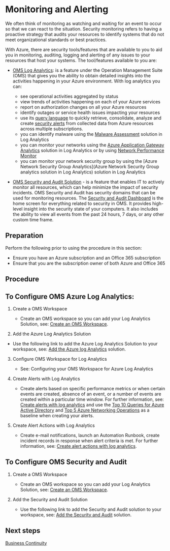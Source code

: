 # Monitoring and Alerting

We often think of monitoring as watching and waiting for an event to occur so that we can react to the situation. Security monitoring refers to having a proactive strategy that audits your resources to identify systems that do not meet organizational standards or best practices.

With Azure, there are security tools/features that are available to you to aid you in monitoring, auditing, logging and alerting of any issues to your resources that host your systems. The tool/features available to you are:

 -  [OMS Log Analytics](https://docs.microsoft.com/en-us/azure/log-analytics/log-analytics-overview?toc=%2fazure%2foperations-management-suite%2ftoc.json): is a feature under the Operation Management Suite (OMS) that gives you the ability to obtain detailed insights into the activities happening in your Azure environment. With log analytics you can:
     - see operational activities aggregated by status 
     - view trends of activities happening on each of your Azure services 
     - report on authorization changes on all your Azure resources 
     - identify outages or service health issues impacting your resources 
     - use its [query language](https://docs.loganalytics.io/index) to quickly retrieve, consolidate, analyze and create [security alerts](https://docs.microsoft.com/en-us/azure/security-center/security-center-managing-and-responding-alerts) from collected data from Azure resources across multiple subscriptions. 
     - you can identify malware using the [Malware Assessment](https://docs.microsoft.com/en-us/azure/log-analytics/log-analytics-malware?toc=%2fazure%2foperations-management-suite%2ftoc.json) solution in Log Analytics 
     - you can monitor your networks using the [Azure Application Gateway Analytics](https://docs.microsoft.com/en-us/azure/log-analytics/log-analytics-azure-networking-analytics?toc=%2fazure%2foperations-management-suite%2ftoc.json#azure-application-gateway-analytics-solution-in-log-analytics) solution in Log Analytics or by using [Network Performance Monitor](https://docs.microsoft.com/en-us/azure/networking/network-monitoring-overview)
     - you can monitor your network security group by using the [Azure Network Security Group Analytics](Azure Network Security Group analytics solution in Log Analytics) solution in Log Analytics
          
- [OMS Security and Audit Solution](https://docs.microsoft.com/en-us/azure/operations-management-suite/oms-security-getting-started#oms-security-and-audit-dashboard) - is a feature that enables IT to actively monitor all resources, which can help minimize the impact of security incidents. OMS Security and Audit has security domains that can be used for monitoring resources. The [Security and Audit Dashboard](https://docs.microsoft.com/en-us/azure/operations-management-suite/oms-security-getting-started#oms-security-and-audit-dashboard) is the home screen for everything related to security in OMS. It provides high-level insight into the security state of your computers. It also includes the ability to view all events from the past 24 hours, 7 days, or any other custom time frame.


## Preparation 

Perform the following prior to using the procedure in this section:   

  - Ensure you have an Azure subscription and an Office 365 subscription  
  - Ensure that you are the subscription owner of both Azure and Office 365   
  


## Procedure 

## To Configure OMS Azure Log Analytics:   

1. Create a OMS Workspace  
   - Create an OMS workspace so you can add your Log Analytics Solution, see: [Create an OMS Workspace](https://docs.microsoft.com/en-us/azure/log-analytics/log-analytics-quick-create-workspace).  

 2. Add the Azure Log Analytics Solution  
   - Use the following link to add the Azure Log Analytics Solution to your workspace, see: [Add the Azure log Analytics](https://docs.microsoft.com/en-us/azure/log-analytics/log-analytics-add-solutions) solution.

3. Configure OMS Workspace for Log Analytics  
   - See: Configuring your OMS Workspace for Azure Log Analytics  

4. Create Alerts with Log Analytics   

   - Create alerts based on specific performance metrics or when certain events are created, absence of an event, or a number of events are created within a particular time window.  For further information, see: [Create alerts with log analytics](https://docs.microsoft.com/en-us/azure/log-analytics/log-analytics-tutorial-response#create-alerts) and use the [Top 10 Queries for Azure Active Directory](https://github.com/nmcgregor/Azure-Security/blob/master/4.2.1-Top-5-Azure-AD-RBAC-Roles.md) and [Top 5 Azure Networking Operations](https://github.com/nmcgregor/Azure-Security/blob/master/4.3.1-Top-5-Alerts-for-Azure-Networking-Operations.md) as a baseline when creating your alerts.

5. Create Alert Actions with Log Analytics   

   - Create e-mail notifications, launch an Automation Runbook, create incident records in response when alert criteria is met.  For further information, see: [Create alert actions with log analytics](https://docs.microsoft.com/en-us/azure/log-analytics/log-analytics-tutorial-response#alert-actions). 

## To Configure OMS Security and Audit

1. Create a OMS Workspace  
   - Create an OMS workspace so you can add your Log Analytics Solution, see: [Create an OMS Workspace](https://docs.microsoft.com/en-us/azure/log-analytics/log-analytics-quick-create-workspace).  
   
2. Add the Security and Audit Solution
   - Use the following link to add the Security and Audit solution to your workspace, see: [Add the Security and Audit](https://docs.microsoft.com/en-us/azure/operations-management-suite/oms-security-getting-started?toc=%2fazure%2flog-analytics%2ftoc.json#oms-security-and-audit-dashboard) solution.

## Next steps
[Business Continuity](https://github.com/nmcgregor/Azure-Security/blob/master/4.4-Business-Continuity.md)

